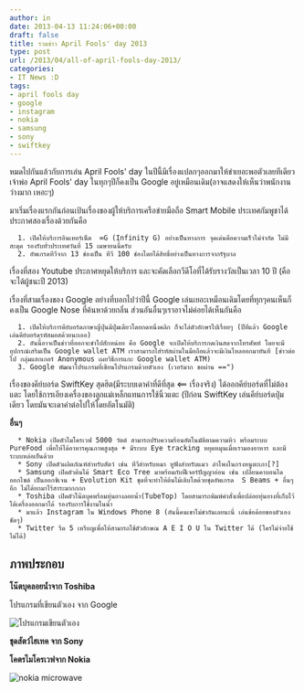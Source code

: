 ```yaml
---
author: in
date: 2013-04-13 11:24:06+00:00
draft: false
title: รวมข่าว April Fools' day 2013
type: post
url: /2013/04/all-of-april-fools-day-2013/
categories:
- IT News :D
tags:
- april fools day
- google
- instagram
- nokia
- samsung
- sony
- swiftkey
---
```


หมดไปกันแล้วกับการเล่น April Fools' day ในปีนี้มีเรื่องแปลกๆออกมาให้ขำเยอะพอตัวเลยทีเดียว เจ้าพ่อ April Fools' day ในทุกๆปีก็คงเป็น Google อยู่เหมือนเดิม(อาจแสดงให้เห็นว่าพนักงานว่างมาก เหอะๆ)

มาเริ่มเรื่องแรกกันก่อนเป้นเรื่องของผู้ให้บริการเครือข่ายมือถือ Smart Mobile ประเทศกัมพูชาได้ประกาศสองเรื่องด้วยกันคือ



	  1. เปิดให้บริการอินเทอร์เน็ต  ∞G (Infinity G) อย่างเป็นทางการ จุดเด่นคือความเร็วไม่จำกัด ไม่มีสะดุด รองรับทั่วประเทศวันที่ 15 เมษายนนี้ครับ
	  2. อัพเกรดทีวีจาก 13 ช่องเป็น ทีวี 100 ช่องโดยได้สิทธิ์อย่างเป็นทางการจากรัฐบาล

เรื่องที่สอง Youtube ประกาศหยุดให้บริการ และจะคัดเลือกวีดีโอที่ได้รับรางวัลเป็นเวลา 10 ปี (คือจะได้ผู้ชนะปี 2013)

<!-- more -->

เรื่องที่สามเรื่องของ Google อย่างที่บอกไปว่าปีนี้ Google เล่นเยอะเหมือนเดิมโดยที่ทุกๆคนเห็นก็คงเป็น Google Nose ที่ค้นหาด้วยกลิ่น ส่วนอันอื่นๆเราอาจไม่ค่อยได้เห็นกันคือ

	  1. เปิดให้บริการคีย์บอร์ดภาษาญี่ปุ่นมีปุ่มเดียวโดยกดหนึ่งคลิก ก็จะไล่ตัวอักษรไปเรื่อยๆ (ปีทีแล้ว Google เล่นคีย์บอร์ดรหัสมอสด้วยนะเออ)
	  2. อันนี้อาจเป็นข่าวที่ออกจะขำไปสักหน่อย คือ Google จะเปิดให้บริการกดเงินสดจากโทรศัพท์ โดยจะมีอุปกรณ์เสริมเป็น Google wallet ATM เราสามารถใส่รหัสผ่านในมือถือแล้วจะมีเงินไหลออกมาทันที [ข่าวต่อไป กลุ่มแฮกเกอร์ Anonymous เผยวิธีการแกะ Google wallet ATM)
	  3. Google พัฒนาโปรแกรมที่เขียนโปรแกรมด้วยตัวเอง (เวอร์มาก ขอผ่าน ==")

เรื่องของคีย์บอร์ด SwiftKey สุดฮิต(มีระบบเดาคำที่ดีที่สุด <== เรื่องจริง) ได้ออกคีย์บอร์ดที่ไม่ต้องแตะ โดยใช้การเอียงเครื่องของลูกแม่เหล็กแทนการใช้นิ้วแตะ (ปีก่อน SwiftKey เล่นคีย์บอร์ดปุ่มเดียว โดยมันจะเดาคำต่อไปให้โดยอัตโนมัติ)

**อื่นๆ**



	  * Nokia เปิดตัวไมโครเวฟ 5000 วัตต์ สามารถปรับความร้อนอัตโนมัติตามความหิว พร้อมระบบ PureFood เพื่อให้ได้อาหารคุณภาพสูงสุด + มีระบบ Eye tracking หยุดหมุนเมื่อเรามองอาหาร และมีระบบหล่อเย็นด้วย
	  * Sony เปิดตัวผลิตภัณฑ์สำหรับสัตว์ เช่น ทีวีสำหรับหมา หูฟังสำหรับแมว ลำโพงในกรงหนูตะเภา[?]
	  * Samsung เปิดตัวต้นไม้ Smart Eco Tree มาพร้อมกับฟีเจอร์ปัญญาอ่อน เช่น เปลี่ยนคาบอนไดออกไซด์ เป็นออกซิเจน + Evolution Kit ชุดที่จะทำให้ต้นไม้เติบโตด้วยชุดอัพเกรด  S Beams + อื่นๆอีก ไม่ได้ยกมาไร้สาระมากกกก
	  * Toshiba เปิดตัวโน๊ตบุคพร้อมทุ่นยางลอยน้ำ(TubeTop) โดยสามารถพิมพ์คำสั่งเพื่อปล่อยทุ่นยางที่เก็บไว้ใต้เครื่องออกมาได้ รองรับการใช้งานในน้ำ
	  * มาแล้ว Instagram ใน Windows Phone 8 (อันนี้คนเขาไม่ขำกันเลยนะนี่ เล่นข้อด้อยของตัวเองชัดๆ)
	  * Twitter รีด 5 เหรียญเพื่อให้สามารถใช้ตัวอักษณ A E I O U ใน Twitter ได้ (ใครไม่จ่ายใช้ไม่ได้)




## **ภาพประกอบ**


**โน๊ตบุคลอยน้ำจาก Toshiba**




โปรแกรมที่เขียนตัวเอง จาก Google

![โปรแกรมเขียนตัวเอง](https://lh6.googleusercontent.com/--ko8kNhBGAQ/UVjGuwM9axI/AAAAAAAAH78/wInd1bn-iNw/s384/Self-Writing+Code+02.gif)




**ชุดสัตว์ไฮเทค จาก Sony**





**โคตรไมโครเวฟจาก Nokia**

![nokia microwave](http://img.cyruszh.com/images/271_microwave_465.jpg)

